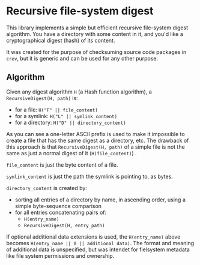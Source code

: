 # Recursive file-system digest

This library implements a simple but efficient recursive file-system digest
algorithm. You have a directory with some content in it, and you'd like
a cryptographical digest (hash) of its content.

It was created for the purpose of checksuming source code packages
in `crev`, but it is generic and can be used for any other purpose.

## Algorithm

Given any digest algorithm `H` (a Hash function algorithm),
a `RecursiveDigest(H, path)` is:

* for a file: `H("F" || file_content)`
* for a symlink: `H("L" || symlink_content)`
* for a directory: `H("D" || directory_content)`

As you can see a one-letter ASCII prefix is used to make it impossible
to create a file that has the same digest as a directory,
etc. The drawback of this approach is that `RecursiveDigest(H, path)` of
a simple file is not the same as just a normal digest of it (`H(file_content)`) .

`file_content` is just the byte content of a file.

`symlink_content` is just the path the symlink is pointing to, as bytes.

`directory_content` is created by:

* sorting all entries of a directory by name, in ascending order,
  using a simple byte-sequence comparison
* for all entries concatenating pairs of:
    * `H(entry_name)`
    * `RecursiveDigest(H, entry_path)`

If optional additional data extensions is used, the `H(entry_name)` above becomes
`H(entry_name || 0 || additional data)`. The format and meaning of additional
data is unspecified, but was intendet for fielsystem metadata like file system
permissions and ownership.


